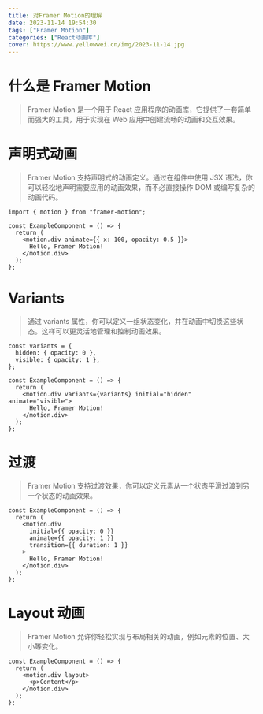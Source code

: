 ```yaml
---
title: 对Framer Motion的理解
date: 2023-11-14 19:54:30
tags: ["Framer Motion"]
categories: ["React动画库"]
cover: https://www.yellowwei.cn/img/2023-11-14.jpg
---
```


# 什么是 Framer Motion

> Framer Motion 是一个用于 React 应用程序的动画库，它提供了一套简单而强大的工具，用于实现在 Web 应用中创建流畅的动画和交互效果。

# 声明式动画

> Framer Motion 支持声明式的动画定义。通过在组件中使用 JSX 语法，你可以轻松地声明需要应用的动画效果，而不必直接操作 DOM 或编写复杂的动画代码。

```JSX
import { motion } from "framer-motion";

const ExampleComponent = () => {
  return (
    <motion.div animate={{ x: 100, opacity: 0.5 }}>
      Hello, Framer Motion!
    </motion.div>
  );
};

```

# Variants

> 通过 variants 属性，你可以定义一组状态变化，并在动画中切换这些状态。这样可以更灵活地管理和控制动画效果。

```JSX
const variants = {
  hidden: { opacity: 0 },
  visible: { opacity: 1 },
};

const ExampleComponent = () => {
  return (
    <motion.div variants={variants} initial="hidden" animate="visible">
      Hello, Framer Motion!
    </motion.div>
  );
};

```

# 过渡

> Framer Motion 支持过渡效果，你可以定义元素从一个状态平滑过渡到另一个状态的动画效果。

```JSX
const ExampleComponent = () => {
  return (
    <motion.div
      initial={{ opacity: 0 }}
      animate={{ opacity: 1 }}
      transition={{ duration: 1 }}
    >
      Hello, Framer Motion!
    </motion.div>
  );
};

```

# Layout 动画

> Framer Motion 允许你轻松实现与布局相关的动画，例如元素的位置、大小等变化。

```JSX
const ExampleComponent = () => {
  return (
    <motion.div layout>
      <p>Content</p>
    </motion.div>
  );
};

```
